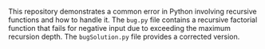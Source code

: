 This repository demonstrates a common error in Python involving recursive functions and how to handle it. The `bug.py` file contains a recursive factorial function that fails for negative input due to exceeding the maximum recursion depth. The `bugSolution.py` file provides a corrected version.